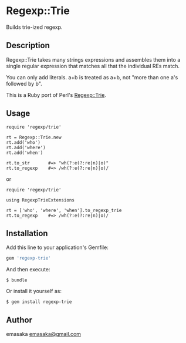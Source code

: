 # Regexp::Trie

Builds trie-ized regexp.

## Description

Regexp::Trie takes many strings expressions and assembles them into a single regular expression that matches all that the individual REs match.

You can only add literals. a+b is treated as a\+b, not "more than one a's followed by b".

This is a Ruby port of Perl's [Regexp::Trie](https://metacpan.org/pod/Regexp::Trie "Regexp::Trie - builds trie-ized regexp - metacpan.org").

## Usage

    require 'regexp/trie'

    rt = Regexp::Trie.new
    rt.add('who')
    rt.add('where')
    rt.add('when')

    rt.to_str       #=> "wh(?:e(?:re|n)|o)"
    rt.to_regexp    #=> /wh(?:e(?:re|n)|o)/

or

    require 'regexp/trie'

    using RegexpTrieExtensions

    rt = ['who', 'where', 'when'].to_regexp_trie
    rt.to_regexp    #=> /wh(?:e(?:re|n)|o)/

## Installation

Add this line to your application's Gemfile:

```ruby
gem 'regexp-trie'
```

And then execute:

    $ bundle

Or install it yourself as:

    $ gem install regexp-trie

## Author

emasaka <emasaka@gmail.com>
